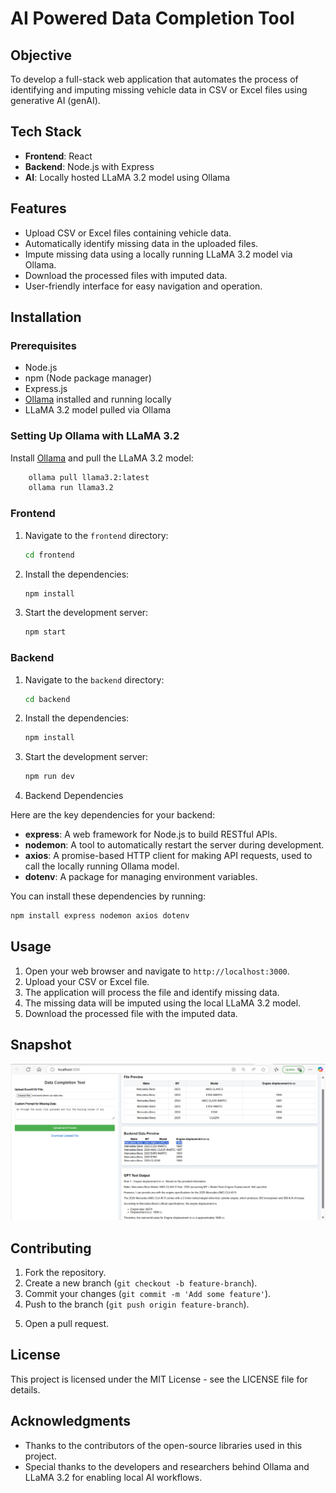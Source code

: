 # AI Powered Data Completion Tool

## Objective
To develop a full-stack web application that automates the process of identifying and imputing missing vehicle data in CSV or Excel files using generative AI (genAI).

## Tech Stack
- **Frontend**: React
- **Backend**: Node.js with Express
- **AI**: Locally hosted LLaMA 3.2 model using Ollama

## Features
- Upload CSV or Excel files containing vehicle data.
- Automatically identify missing data in the uploaded files.
- Impute missing data using a locally running LLaMA 3.2 model via Ollama.
- Download the processed files with imputed data.
- User-friendly interface for easy navigation and operation.

## Installation

### Prerequisites
- Node.js
- npm (Node package manager)
- Express.js
- [Ollama](https://ollama.com/) installed and running locally
- LLaMA 3.2 model pulled via Ollama

### Setting Up Ollama with LLaMA 3.2

Install [Ollama](https://ollama.com/) and pull the LLaMA 3.2 model:

```bash
    ollama pull llama3.2:latest
    ollama run llama3.2
```
### Frontend
1. Navigate to the `frontend` directory:
    ```bash
    cd frontend
    ```
2. Install the dependencies:
    ```bash
    npm install
    ```
3. Start the development server:
    ```bash
    npm start
    ```

### Backend
1. Navigate to the `backend` directory:
    ```bash
    cd backend
    ```
2. Install the dependencies:
    ```bash
    npm install
    ```

3. Start the development server:
    ```bash
    npm run dev
    ```
4. Backend Dependencies

Here are the key dependencies for your backend:

- **express**: A web framework for Node.js to build RESTful APIs.
- **nodemon**: A tool to automatically restart the server during development.
- **axios**: A promise-based HTTP client for making API requests, used to call the locally running Ollama model.
- **dotenv**: A package for managing environment variables.

You can install these dependencies by running:

```bash
npm install express nodemon axios dotenv
```

## Usage
1. Open your web browser and navigate to `http://localhost:3000`.
2. Upload your CSV or Excel file.
3. The application will process the file and identify missing data.
4. The missing data will be imputed using the local LLaMA 3.2 model.
5. Download the processed file with the imputed data.

## Snapshot
![Alt text](images/frontend-snapsort-1.png)

## Contributing
1. Fork the repository.
2. Create a new branch (`git checkout -b feature-branch`).
3. Commit your changes (`git commit -m 'Add some feature'`).
4. Push to the branch (`git push origin feature-branch`).
<!-- <`git push -u origin HEAD:main'> to push in main  -->
5. Open a pull request.

## License
This project is licensed under the MIT License - see the LICENSE file for details.

## Acknowledgments
- Thanks to the contributors of the open-source libraries used in this project.
- Special thanks to the developers and researchers behind Ollama and LLaMA 3.2 for enabling local AI workflows.
